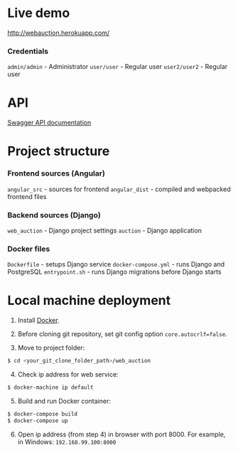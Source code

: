 # Live demo
http://webauction.herokuapp.com/

### Credentials
   `admin/admin` - Administrator
   `user/user` - Regular user
   `user2/user2` - Regular user

# API

[Swagger API documentation](https://app.swaggerhub.com/apis/fancydancing/WebAuction/1.0.0)

# Project structure

### Frontend sources (Angular)
   `angular_src` - sources for frontend
   `angular_dist` - compiled and webpacked frontend files

### Backend sources (Django)
   `web_auction` - Django project settings
   `auction` - Django application

### Docker files
   `Dockerfile` - setups Django service
   `docker-compose.yml` - runs Django and PostgreSQL
   `entrypoint.sh` - runs Django migrations before Django starts


# Local machine deployment
1. Install [Docker](www.docker.com).

2. Before cloning git repository, set git config option `core.autocrlf=false`.

3. Move to project folder:
```bash
$ cd <your_git_clone_folder_path>/web_auction
```

4. Check ip address for web service:
```bash
$ docker-machine ip default
```

5. Build and run Docker container:
```bash
$ docker-compose build
$ docker-compose up
```

6. Open ip address (from step 4) in browser with port 8000. For example, in Windows: `192.168.99.100:8000`
